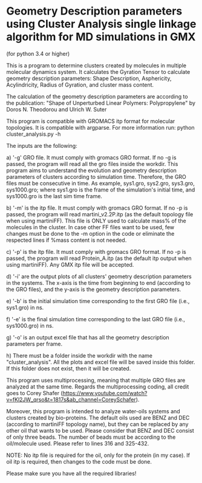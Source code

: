 # Geometry Description parameters using Cluster Analysis single linkage algorithm for MD simulations in GMX
(for python 3.4 or higher)

This is a program to determine clusters created by molecules in multiple molecular dynamics system. It calculates the Gyration Tensor to calculate geometry description parameters: Shape Description, Asphericity, Acylindricity, Radius of Gyration, and cluster mass content.

The calculation of the geometry description parameters are according to the publication: "Shape of Unperturbed Linear Polymers: Polypropylene" by Doros N. Theodorou and Ulrich W. Suter

This program is compatible with GROMACS itp format for molecular topologies.
It is compatible with argparse. For more information run: python cluster_analysis.py -h

The inputs are the following:

a) '-g' GRO file. It must comply with gromacs GRO format. If no -g is passed, the program will read all the gro files inside the workdir. This program aims to understand the evolution and geometry description parameters of clusters according to simulation time. Therefore, the GRO files must be consecutive in time. As example, sys1.gro, sys2.gro, sys3.gro, sys1000.gro; where sys1.gro is the frame of the simulation's initial time, and sys1000.gro is the last sim time frame.

b) '-m' is the itp file. It must comply with gromacs GRO format. If no -p is passed, the program will read martini_v2.2P.itp (as the default topology file when using martiniFF). This file is ONLY used to calculate mass% of the molecules in the cluster. In case other FF files want to be used, few changes must be done to the -m option in the code or eliminate the respected lines if %mass content is not needed.

c) '-p' is the itp file. It must comply with gromacs GRO format. If no -p is passed, the program will read Protein_A.itp (as the default itp output when using martiniFF). Any GMX itp file will be accepted.

d) '-i' are the output plots of all clusters' geometry description parameters in the systems. The x-axis is the time from beginning to end (according to the GRO files), and the y-axis is the geometry description parameters.

e) '-b' is the initial simulation time corresponding to the first GRO file (i.e., sys1.gro) in ns.

f) '-e' is the final simulation time corresponding to the last GRO file (i.e., sys1000.gro) in ns.

g) '-o' is an output excel file that has all the geometry description parameters per frame.

h) There must be a folder inside the workdir with the name "cluster_analysis". All the plots and excel file will be saved inside this folder. If this folder does not exist, then it will be created.


This program uses multiprocessing, meaning that multiple GRO files are analyzed at the same time. Regards the multiprocessing coding, all credit goes to Corey Shafer (https://www.youtube.com/watch?v=fKl2JW_qrso&t=1817s&ab_channel=CoreySchafer).

Moreover, this program is intended to analyze water-oils systems and clusters created by bio-proteins. The default oils used are BENZ and DEC (according to martiniFF topology name), but they can be replaced by any other oil that wants to be used. Please consider that BENZ and DEC consist of only three beads. The number of beads must be according to the oil/molecule used. Please refer to lines 316 and 325-432.

NOTE: No itp file is required for the oil, only for the protein (in my case). If oil itp is required, then changes to the code must be done.

Please make sure you have all the required libraries!




